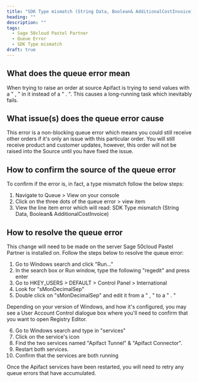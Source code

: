 ```yaml
---
title: "SDK Type mismatch (String Data, Boolean& AdditionalCostInvoice)"
heading: ""
description: ""
tags: 
  - Sage 50cloud Pastel Partner
  - Queue Error
  - SDK Type mismatch
draft: true
---
```


## What does the queue error mean

When trying to raise an order at source Apifact is trying to send values with a " , " in it instead of a " . ". This causes a long-running task which inevitably fails. 

## What issue(s) does the queue error cause

This error is a non-blocking queue error which means you could still receive other orders if it's only an issue with this particular order. You will still receive product and customer updates, however, this order will not be raised into the Source until you have fixed the issue.

## How to confirm the source of the queue error

To confirm if the error is, in fact, a type mismatch follow the below steps:

1. Navigate to Queue > View on your console
2. Click on the three dots of the queue error > view item
3. View the line item error which will read: SDK Type mismatch (String Data, Boolean& AdditionalCostInvoice)

## How to resolve the queue error

This change will need to be made on the server Sage 50cloud Pastel Partner is installed on. Follow the steps below to resolve the queue error:

1. Go to Windows search and click "Run..." 
2. In the search box or Run window, type the following "regedit" and press enter
3. Go to HKEY_USERS > DEFAULT > Control Panel > International 
4. Look for "sMonDecimalSep"
5. Double click on "sMonDecimalSep" and edit it from a " , " to a " . "

Depending on your version of Windows, and how it's configured, you may see a User Account Control dialogue box where you'll need to confirm that you want to open Registry Editor.

6. Go to Windows search and type in "services"
7. Click on the service's icon
8. Find the two services named "Apifact Tunnel" & "Apifact Connector".
9. Restart both services.
10. Confirm that the services are both running

Once the Apifact services have been restarted, you will need to retry any queue errors that have accumulated.